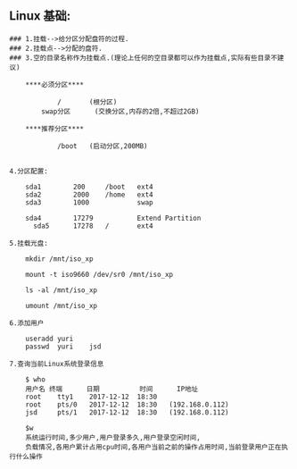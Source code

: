 ## Linux 基础:
	### 1.挂载-->给分区分配盘符的过程.
	### 2.挂载点-->分配的盘符.
	### 3.空的目录名称作为挂载点.(理论上任何的空目录都可以作为挂载点,实际有些目录不建议)

		****必须分区****
				
				/		(根分区)
		 	swap分区		(交换分区,内存的2倍,不超过2GB)

		****推荐分区****

				/boot	(启动分区,200MB)


	4.分区配置:
		
		sda1		200		/boot	ext4 
		sda2		2000	/home	ext4
		sda3		1000			swap
		
		sda4		17279			Extend Partition
		  sda5		17278	/		ext4

	5.挂载光盘:

		mkdir /mnt/iso_xp

		mount -t iso9660 /dev/sr0 /mnt/iso_xp

		ls -al /mnt/iso_xp

		umount /mnt/iso_xp

	6.添加用户

		useradd yuri
		passwd	yuri	jsd

	7.查询当前Linux系统登录信息

		$ who
	    用户名	终端		日期			时间		IP地址
		root	tty1	2017-12-12	18:30
		root	pts/0	2017-12-12	18:30	(192.168.0.112)
		jsd		pts/1	2017-12-12	18:30	(192.168.0.112)

		$w
		系统运行时间,多少用户,用户登录多久,用户登录空闲时间,
		负载情况,各用户累计占用cpu时间,各用户当前之前的操作占用时间,当前登录用户正在执行什么操作

